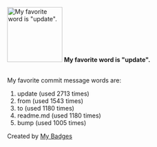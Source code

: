 <img src="https://my-badges.github.io/my-badges/favorite-word.png" alt="My favorite word is &quot;update&quot;." title="My favorite word is &quot;update&quot;." width="128">
<strong>My favorite word is &quot;update&quot;.</strong>
<br><br>

My favorite commit message words are:

1. update (used 2713 times)
2. from (used 1543 times)
3. to (used 1180 times)
4. readme.md (used 1180 times)
5. bump (used 1005 times)


Created by <a href="https://github.com/my-badges/my-badges">My Badges</a>